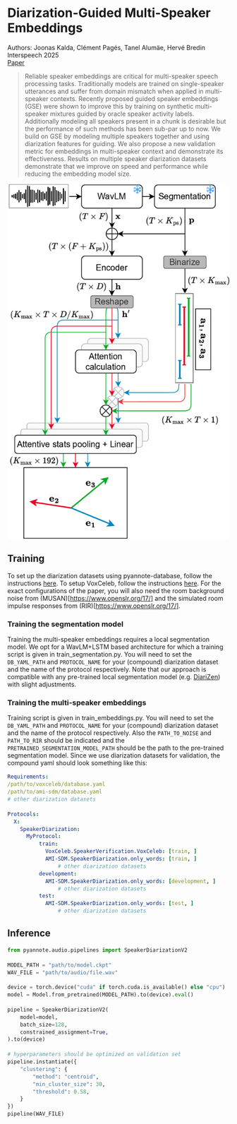 # Diarization-Guided Multi-Speaker Embeddings
Authors: Joonas Kalda, Clément Pagés, Tanel Alumäe, Hervé Bredin  
Interspeech 2025  
[Paper](https://www.isca-archive.org/interspeech_2025/kalda25_interspeech.html)

> Reliable speaker embeddings are critical for multi-speaker speech processing tasks. Traditionally models are trained on single-speaker utterances and suffer from domain mismatch when applied in multi-speaker contexts. Recently proposed guided speaker embeddings (GSE) were shown to improve this by training on synthetic multi-speaker mixtures guided by oracle speaker activity labels. Additionally modeling all speakers present in a chunk is desirable but the performance of such methods has been sub-par up to now. We build on GSE by modeling multiple speakers together and using diarization features for guiding. We also propose a new validation metric for embeddings in multi-speaker context and demonstrate its effectiveness. Results on multiple speaker diarization datasets demonstrate that we improve on speed and performance while reducing the embedding model size.

<img src="./joint_model.png" alt="joint_model" width="800" />


## Training

To set up the diarization datasets using pyannote-database, follow the instructions [here](https://github.com/FrenchKrab/datasets-pyannote). To setup VoxCeleb, follow the instructions [here](https://github.com/pyannote/pyannote-db-voxceleb). For the exact configurations of the paper, you will also need the room background noise from (MUSAN)[https://www.openslr.org/17/] and the simulated room impulse responses from (RIR)[https://www.openslr.org/17/].

### Training the segmentation model

Training the multi-speaker embeddings requires a local segmentation model. We opt for a WavLM+LSTM based architecture for which a training script is given in train_segmentation.py. You will need to set the `DB_YAML_PATH` and `PROTOCOL_NAME` for your (compound) diarization dataset and the name of the protocol respectively. Note that our approach is compatible with any pre-trained local segmentation model (e.g. [DiariZen](https://github.com/BUTSpeechFIT/DiariZen)) with slight adjustments.

### Training the multi-speaker embeddings

Training script is given in train_embeddings.py. You will need to set the `DB_YAML_PATH` and `PROTOCOL_NAME` for your (compound) diarization dataset and the name of the protocol respectively. Also the `PATH_TO_NOISE` and `PATH_TO_RIR` should be indicated and the `PRETRAINED_SEGMENTATION_MODEL_PATH` should be the path to the pre-trained segmentation model. Since we use diarization datasets for validation, the compound yaml should look something like this:

```yaml
Requirements:
/path/to/voxceleb/database.yaml
/path/to/ami-sdm/database.yaml
# other diarization datasets

Protocols:
  X:
    SpeakerDiarization:
      MyProtocol:
          train:
            VoxCeleb.SpeakerVerification.VoxCeleb: [train, ]
            AMI-SDM.SpeakerDiarization.only_words: [train, ]
                # other diarization datasets
          development:
            AMI-SDM.SpeakerDiarization.only_words: [development, ]
                # other diarization datasets
          test:
            AMI-SDM.SpeakerDiarization.only_words: [test, ]
                # other diarization datasets
```

## Inference

```python
from pyannote.audio.pipelines import SpeakerDiarizationV2

MODEL_PATH = "path/to/model.ckpt"
WAV_FILE = "path/to/audio/file.wav"

device = torch.device("cuda" if torch.cuda.is_available() else "cpu")
model = Model.from_pretrained(MODEL_PATH).to(device).eval()

pipeline = SpeakerDiarizationV2(
    model=model,
    batch_size=128,
    constrained_assignment=True,
).to(device)

# hyperparameters should be optimized on validation set
pipeline.instantiate({
    "clustering": {
        "method": "centroid",
        "min_cluster_size": 30,
        "threshold": 0.58,
    }
})
pipeline(WAV_FILE)
```